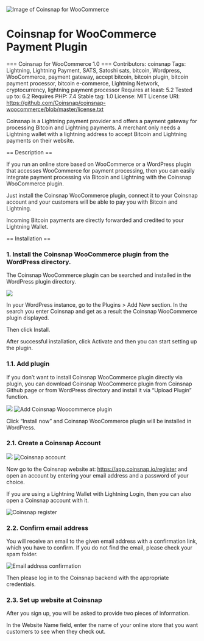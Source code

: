![Image of Coinsnap for WooCommerce](https://coinsnap.io/wp-content/uploads/2023/11/Coinsnap-for-Woocommerce-2.png)

# Coinsnap for WooCommerce Payment Plugin


=== Coinsnap for WooCommerce 1.0 ===
Contributors: coinsnap
Tags: Lightning, Lightning Payment, SATS, Satoshi sats, bitcoin, Wordpress, WooCommerce, payment gateway, accept bitcoin, bitcoin plugin, bitcoin payment processor, bitcoin e-commerce, Lightning Network, cryptocurrency, lightning payment processor
Requires at least: 5.2
Tested up to: 6.2
Requires PHP: 7.4
Stable tag: 1.0
License: MIT
License URI: https://github.com/Coinsnap/coinsnap-woocommerce/blob/master/license.txt

Coinsnap is a Lightning payment provider and offers a payment gateway for processing Bitcoin and Lightning payments. A merchant only needs a Lightning wallet with a lightning address to accept Bitcoin and Lightning payments on their website.

== Description ==

If you run an online store based on WooCommerce or a WordPress plugin that accesses WooCommerce for payment processing, then you can easily integrate payment processing via Bitcoin and Lightning with the Coinsnap WooCommerce plugin.

Just install the Coinsnap WooCommerce plugin, connect it to your Coinsnap account and your customers will be able to pay you with Bitcoin and Lightning.

Incoming Bitcoin payments are directly forwarded and credited to your Lightning Wallet.


== Installation ==

### 1. Install the Coinsnap WooCommerce plugin from the WordPress directory. ###

The Coinsnap WooCommerce plugin can be searched and installed in the WordPress plugin directory.

![](https://github.com/Coinsnap/coinsnap-woocommerce/blob/master/assets/imagesDesc/Photo1.png)

In your WordPress instance, go to the Plugins > Add New section.
In the search you enter Coinsnap and get as a result the Coinsnap WooCommerce plugin displayed.


Then click Install.

After successful installation, click Activate and then you can start setting up the plugin.

### 1.1. Add plugin ###

If you don’t want to install Coinsnap WooCommerce plugin directly via plugin, you can download Coinsnap WooCommerce plugin from Coinsnap Github page or from WordPress directory and install it via “Upload Plugin” function.

![](https://github.com/Coinsnap/coinsnap-woocommerce/blob/master/assets/images/01-Add-Coinsnap-Woocommerce-plugin.png)
<img src="https://github.com/Coinsnap/coinsnap-woocommerce/blob/master/assets/images/01-Add-Coinsnap-Woocommerce-plugin.png" alt="Add Coinsnap Woocommerce plugin" />

Click “Install now” and Coinsnap WooCommerce plugin will be installed in WordPress.

### 2.1. Create a Coinsnap Account ####

![](https://github.com/Coinsnap/coinsnap-woocommerce/blob/master/assets/images/01-Add-Coinsnap-Woocommerce-plugin.png)
<img src="https://github.com/Coinsnap/coinsnap-woocommerce/blob/master/assets/images/02-coinsnap-account.png" alt="Coinsnap account" />

Now go to the Coinsnap website at: https://app.coinsnap.io/register and open an account by entering your email address and a password of your choice.

If you are using a Lightning Wallet with Lightning Login, then you can also open a Coinsnap account with it.

<img src="https://github.com/Coinsnap/coinsnap-woocommerce/blob/master/assets/images/03-Coinsnap-register.png" alt="Coinsnap register" />


### 2.2. Confirm email address ####

You will receive an email to the given email address with a confirmation link, which you have to confirm. If you do not find the email, please check your spam folder.

<img src="https://github.com/Coinsnap/coinsnap-woocommerce/blob/master/assets/images/04-Email-Adresse-bestaetigen.png" alt="Email address confirmation" />


Then please log in to the Coinsnap backend with the appropriate credentials.

### 2.3. Set up website at Coinsnap ###

After you sign up, you will be asked to provide two pieces of information.

In the Website Name field, enter the name of your online store that you want customers to see when they check out.
